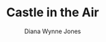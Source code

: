 ---
title: Castle in the Air 
author: Diana Wynne Jones
status: Read
image: castle-in-the-air.jpg
start_date: 2024/08/05
end_date: 2024/08/13
rating: 3
length: 288
own: false
---
